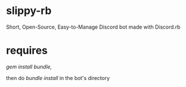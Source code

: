 # slippy-rb
Short, Open-Source, Easy-to-Manage Discord bot made with Discord.rb
# requires
_gem install bundle,_ 

then do _bundle install_ in the bot's directory
